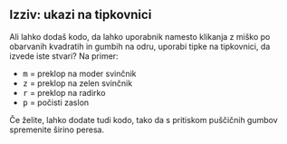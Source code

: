 ## Izziv: ukazi na tipkovnici

Ali lahko dodaš kodo, da lahko uporabnik namesto klikanja z miško po obarvanih kvadratih in gumbih na odru, uporabi tipke na tipkovnici, da izvede iste stvari? Na primer:

+ <kbd>m</kbd> = preklop na moder svinčnik
+ <kbd>z</kbd> = preklop na zelen svinčnik
+ <kbd>r</kbd> = preklop na radirko
+ <kbd>p</kbd> = počisti zaslon

Če želite, lahko dodate tudi kodo, tako da s pritiskom puščičnih gumbov spremenite širino peresa.
